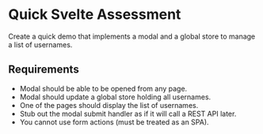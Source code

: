 # Quick Svelte Assessment

Create a quick demo that implements a modal and a global store to manage a list of usernames.

## Requirements

* Modal should be able to be opened from any page.
* Modal should update a global store holding all usernames.
* One of the pages should display the list of usernames.
* Stub out the modal submit handler as if it will call a REST API later.
* You cannot use form actions (must be treated as an SPA).
